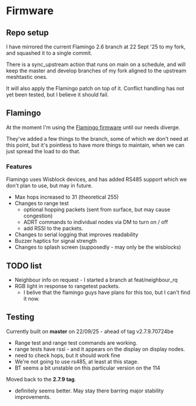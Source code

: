 # Firmware

## Repo setup

I have mirrored the current Flamingo 2.6 branch at 22 Sept '25 to my fork, and squashed it to a single commit.

There is a sync_upstream action that runs on main on a schedule, and will keep the master and develop branches of my fork aligned to the upstream meshtastic ones.

It will also apply the Flamingo patch on top of it. Conflict handling has not yet been tested, but I believe it should fail.

## Flamingo

At the moment I'm using the [Flamingo firmware](https://github.com/rbreesems/flamingo?tab=readme-ov-file) until our needs diverge.

They've added a few things to the branch, some of which we don't need at this point, but it's pointless to have more things to maintain, when we can just spread the load to do that.

### Features

Flamingo uses Wisblock devices, and has added RS485 support which we don't plan to use, but may in future.

- Max hops increased to 31 (theoretical 255)
- Changes to range test
  - optional hopping packets (sent from surface, but may cause congestion)
  - ADRT commands to individual nodes via DM to turn on / off
  - add RSSI to the packets.
- Changes to serial logging that improves readability
- Buzzer haptics for signal strength
- Changes to splash screen (supposedly - may only be the wisblocks)

## TODO list

- Neighbour info on request  -  I started a branch at feat/neighbour_rq
- RGB light in response to rangetest packets.
  - I belive that the flamingo guys have plans for this too, but I can't find it now.

## Testing

Currently built on **master** on 22/09/25 - ahead of tag v2.7.9.70724be

- Range test and range test commands are working.
- range tests have rssi - and it appears on the display on display nodes.
- need to check hops, but it should work fine
- We're not going to use rs485, at least at this stage.
- BT seems a bit unstable on this particular version on the 114

Moved back to the **2.7.9 tag**.

- definitely seems better. May stay there barring major stability improvements.
